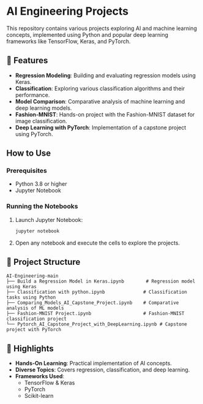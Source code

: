 # AI Engineering Projects 

This repository contains various projects exploring AI and machine learning concepts, implemented using Python and popular deep learning frameworks like TensorFlow, Keras, and PyTorch.

## 🚀 Features
- **Regression Modeling**: Building and evaluating regression models using Keras.
- **Classification**: Exploring various classification algorithms and their performance.
- **Model Comparison**: Comparative analysis of machine learning and deep learning models.
- **Fashion-MNIST**: Hands-on project with the Fashion-MNIST dataset for image classification.
- **Deep Learning with PyTorch**: Implementation of a capstone project using PyTorch.

## How to Use
### Prerequisites
- Python 3.8 or higher
- Jupyter Notebook

### Running the Notebooks
1. Launch Jupyter Notebook:
   ```bash
   jupyter notebook
   ```
2. Open any notebook and execute the cells to explore the projects.

## 📂 Project Structure
```
AI-Engineering-main
├── Build a Regression Model in Keras.ipynb        # Regression model using Keras
├── Classification with python.ipynb              # Classification tasks using Python
├── Comparing_Models_AI_Capstone_Project.ipynb    # Comparative analysis of ML models
├── Fashion-MNIST Project.ipynb                   # Fashion-MNIST classification project
└── Pytorch_AI_Capstone_Project_with_DeepLearning.ipynb # Capstone project with PyTorch
```

## 🌟 Highlights
- **Hands-On Learning**: Practical implementation of AI concepts.
- **Diverse Topics**: Covers regression, classification, and deep learning.
- **Frameworks Used**:
  - TensorFlow & Keras
  - PyTorch
  - Scikit-learn
